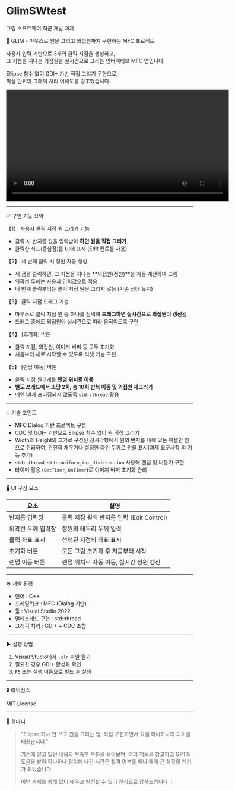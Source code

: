 # GlimSWtest
그림 소프트웨어 직군 개발 과제

🎯 GLIM - 마우스로 원을 그리고 외접원까지 구현하는 MFC 프로젝트

사용자 입력 기반으로 3개의 클릭 지점을 생성하고,  
그 지점을 지나는 외접원을 실시간으로 그리는 인터랙티브 MFC 앱입니다.

Ellipse 함수 없이 GDI+ 기반 직접 그리기 구현으로,  
픽셀 단위의 그래픽 처리 이해도를 강조했습니다.

<video src="과제 실행 동영상.mp4" controls width="600"></video>

---

 ✅ 구현 기능 요약

 【1】 사용자 클릭 지점 원 그리기 기능
- 클릭 시 반지름 값을 입력받아 **하얀 원을 직접 그리기**
- 클릭한 좌표(중심점)를 UI에 표시 (Edit 컨트롤 사용)

 【2】 세 번째 클릭 시 정원 자동 생성
- 세 점을 클릭하면, 그 지점을 지나는 **외접원(정원)**을 자동 계산하여 그림
- 외곽선 두께는 사용자 입력값으로 적용
- 네 번째 클릭부터는 클릭 지점 원은 그리지 않음 (기존 상태 유지)

 【3】 클릭 지점 드래그 기능
- 마우스로 클릭 지점 원 중 하나를 선택해 **드래그하면 실시간으로 외접원이 갱신**됨
- 드래그 중에도 외접원이 실시간으로 따라 움직이도록 구현

 【4】 [초기화] 버튼
- 클릭 지점, 외접원, 이미지 버퍼 등 모두 초기화
- 처음부터 새로 시작할 수 있도록 리셋 기능 구현

 【5】 [랜덤 이동] 버튼
- 클릭 지점 원 3개를 **랜덤 위치로 이동**
- **별도 쓰레드에서 초당 2회, 총 10회 반복 이동 및 외접원 재그리기**
- 메인 UI가 프리징되지 않도록 `std::thread` 활용

---

 💡 기술 포인트

- MFC Dialog 기반 프로젝트 구성
- CDC 및 GDI+ 기반으로 Ellipse 함수 없이 원 직접 그리기
- Width와 Height의 크기로 구성된 정사각형에서 원의 반지름 내에 있는 픽셀만 원으로 취급하여,
  완전히 채우거나 설정한 라인 두께로 원을 표시(과제 요구사항 외 기능 추가)
- `std::thread`, `std::uniform_int_distribution` 사용해 랜덤 및 비동기 구현
- 타이머 활용 (`SetTimer`, `OnTimer`)로 이미지 버퍼 초기화 관리

---

 🖥️ UI 구성 요소

| 요소         | 설명                                  |
|--------------|---------------------------------------|
| 반지름 입력창 | 클릭 지점 원의 반지름 입력 (Edit Control) |
| 외곽선 두께 입력창 | 정원의 테두리 두께 입력                   |
| 클릭 좌표 표시 | 선택된 지점의 좌표 표시                  |
| 초기화 버튼   | 모든 그림 초기화 후 처음부터 시작           |
| 랜덤 이동 버튼 | 랜덤 위치로 자동 이동, 실시간 정원 갱신    |

---

 ⚙️ 개발 환경

- 언어 : C++  
- 프레임워크 : MFC (Dialog 기반)  
- 툴 : Visual Studio 2022  
- 멀티스레드 구현 : std::thread  
- 그래픽 처리 : GDI+ + CDC 조합

---

 ▶️ 실행 방법

1. Visual Studio에서 `.sln` 파일 열기  
2. 필요한 경우 GDI+ 활성화 확인  
3. `F5` 또는 실행 버튼으로 빌드 후 실행

---

 🔒 라이선스

MIT License

---

 💬 한마디

> "Ellipse 하나 안 쓰고 원을 그리는 법, 직접 구현하면서 픽셀 하나하나의 의미를 배웠습니다."  
>  
> 기존에 알고 있던 내용과 부족한 부분을 돌아보며, 여러 책들을 참고하고 GPT의 도움을 받아 하나하나 정리해 나간 시간은 합격 여부를 떠나 제게 큰 성장의 계기가 되었습니다. 
>
> 이번 과제를 통해 많이 배우고 발전할 수 있어 진심으로 감사드립니다 :)
